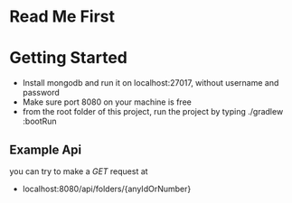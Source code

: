 # Read Me First

# Getting Started

* Install mongodb and run it on localhost:27017, without username and password
* Make sure port 8080 on your machine is free
* from the root folder of this project, run the project by typing ./gradlew :bootRun

## Example Api
 you can try to make a _*GET*_ request at 
 - localhost:8080/api/folders/{anyIdOrNumber}